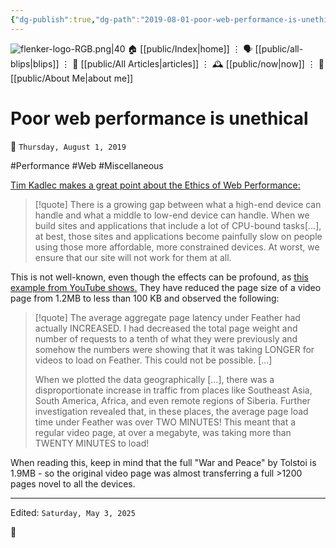 ```yaml
---
{"dg-publish":true,"dg-path":"2019-08-01-poor-web-performance-is-unethical.md","dg-permalink":"2019/08/01/poor-web-performance-is-unethical/","permalink":"/2019/08/01/poor-web-performance-is-unethical/","title":"Poor web performance is unethical","created":"2019-08-01T00:00:00","updated":"2025-05-03T09:50:01"}
---
```



<div class="transclusion internal-embed is-loaded"><div class="markdown-embed">




![flenker-logo-RGB.png|40](/img/user/attachments/flenker-logo-RGB.png)
🏠 [[public/Index\|home]]  ⋮ 🗣️ [[public/all-blips\|blips]] ⋮  📝 [[public/All Articles\|articles]]  ⋮ 🕰️ [[public/now\|now]] ⋮ 🪪 [[public/About Me\|about me]]


</div></div>


# Poor web performance is unethical
<p><span>📆 <code>Thursday, August 1, 2019</code></span></p>
#Performance #Web #Miscellaneous

[Tim Kadlec makes a great point about the Ethics of Web Performance:](https://timkadlec.com/remembers/2019-01-09-the-ethics-of-performance/)
> [!quote]
> There is a growing gap between what a high-end device can handle and what a middle to low-end device can handle. When we build sites and applications that include a lot of CPU-bound tasks[...], at best, those sites and applications become painfully slow on people using those more affordable, more constrained devices. At worst, we ensure that our site will not work for them at all.

This is not well-known, even though the effects can be profound, as [this example from YouTube shows.](https://blog.chriszacharias.com/page-weight-matters) They have reduced the page size of a video page from 1.2MB to less than 100 KB and observed the following:

> [!quote]
> The average aggregate page latency under Feather had actually INCREASED. I had decreased the total page weight and number of requests to a tenth of what they were previously and somehow the numbers were showing that it was taking LONGER for videos to load on Feather. This could not be possible. [...]
>
> When we plotted the data geographically [...], there was a disproportionate increase in traffic from places like Southeast Asia, South America, Africa, and even remote regions of Siberia. Further investigation revealed that, in these places, the average page load time under Feather was over TWO MINUTES! This meant that a regular video page, at over a megabyte, was taking more than TWENTY MINUTES to load!

When reading this, keep in mind that the full "War and Peace" by Tolstoi is 1.9MB - so the original video page was almost transferring a full >1200 pages novel to all the devices.

- - -
<p><span>Edited: <code>Saturday, May 3, 2025</code></span></p>

👾
